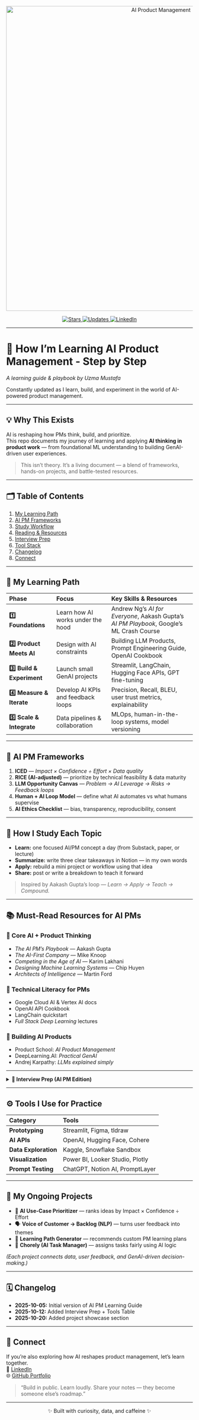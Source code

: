 <p align="center">
  <img src="assets/banner.png" alt="AI Product Management" width="820">
</p>

<p align="center">
  <a href="https://github.com/UzmaPSU/ai-product-management-guide/stargazers">
    <img alt="Stars" src="https://img.shields.io/github/stars/UzmaPSU/ai-product-management-guide">
  </a>
  <a href="#-changelog">
    <img alt="Updates" src="https://img.shields.io/badge/status-updating-brightgreen">
  </a>
  <a href="https://linkedin.com/in/uzmamustafa">
    <img alt="LinkedIn" src="https://img.shields.io/badge/connect-linkedin-blue">
  </a>
</p>

---

# 🧠 How I’m Learning AI Product Management - Step by Step
*A learning guide & playbook by Uzma Mustafa*

Constantly updated as I learn, build, and experiment in the world of AI-powered product management.

---

## 💡 Why This Exists

AI is reshaping how PMs think, build, and prioritize.  
This repo documents my journey of learning and applying **AI thinking in product work** — from foundational ML understanding to building GenAI-driven user experiences.  

> This isn’t theory. It’s a living document — a blend of frameworks, hands-on projects, and battle-tested resources.

---

## 🗂️ Table of Contents
1. [My Learning Path](#-my-learning-path)
2. [AI PM Frameworks](#-ai-pm-frameworks)
3. [Study Workflow](#-how-i-study-each-topic)
4. [Reading & Resources](#-must-read-resources-for-ai-pms)
5. [Interview Prep](#-interview-prep-for-ai-product-roles)
6. [Tool Stack](#-tools-i-use-for-practice)
7. [Changelog](#-changelog)
8. [Connect](#-connect)

---

## 🚀 My Learning Path

| Phase | Focus | Key Skills & Resources |
|:------|:------|:-----------------------|
| **1️⃣ Foundations** | Learn how AI works under the hood | Andrew Ng’s *AI for Everyone*, Aakash Gupta’s *AI PM Playbook*, Google’s ML Crash Course |
| **2️⃣ Product Meets AI** | Design with AI constraints | Building LLM Products, Prompt Engineering Guide, OpenAI Cookbook |
| **3️⃣ Build & Experiment** | Launch small GenAI projects | Streamlit, LangChain, Hugging Face APIs, GPT fine-tuning |
| **4️⃣ Measure & Iterate** | Develop AI KPIs and feedback loops | Precision, Recall, BLEU, user trust metrics, explainability |
| **5️⃣ Scale & Integrate** | Data pipelines & collaboration | MLOps, human-in-the-loop systems, model versioning |

---

## 🧩 AI PM Frameworks

1. **ICED** — *Impact × Confidence ÷ Effort × Data quality*  
2. **RICE (AI-adjusted)** — prioritize by technical feasibility & data maturity  
3. **LLM Opportunity Canvas** — *Problem → AI Leverage → Risks → Feedback loops*  
4. **Human + AI Loop Model** — define what AI automates vs what humans supervise  
5. **AI Ethics Checklist** — bias, transparency, reproducibility, consent

---

## 🧠 How I Study Each Topic

- **Learn:** one focused AI/PM concept a day (from Substack, paper, or lecture)  
- **Summarize:** write three clear takeaways in Notion — in my own words  
- **Apply:** rebuild a mini project or workflow using that idea  
- **Share:** post or write a breakdown to teach it forward  

> Inspired by Aakash Gupta’s loop — *Learn → Apply → Teach → Compound.*

---

## 📚 Must-Read Resources for AI PMs

### 🔹 Core AI + Product Thinking
- *The AI PM’s Playbook* — Aakash Gupta  
- *The AI-First Company* — Mike Knoop  
- *Competing in the Age of AI* — Karim Lakhani  
- *Designing Machine Learning Systems* — Chip Huyen  
- *Architects of Intelligence* — Martin Ford  

### 🔹 Technical Literacy for PMs
- Google Cloud AI & Vertex AI docs  
- OpenAI API Cookbook  
- LangChain quickstart  
- *Full Stack Deep Learning* lectures  

### 🔹 Building AI Products
- Product School: *AI Product Management*  
- DeepLearning.AI: *Practical GenAI*  
- Andrej Karpathy: *LLMs explained simply*  

---

<details>
<summary><strong>💬 Interview Prep (AI PM Edition)</strong></summary>

- Be ready to explain **how you’d scope an AI-powered feature**:
  - What data is required?
  - How would you measure success (offline + user KPIs)?
  - Where does human oversight fit in?

**Frameworks to master:**
- CIRCLES (AI Lens)
- STAR with *AI trade-offs*
- Aakash Gupta’s “3 Types of AI PMs” → *Model / Product / Infrastructure*

**Mock Prompts:**
- Design a GenAI assistant for support teams.  
- How would you integrate AI into Spotify’s recommendations?  
- Build vs buy vs fine-tune: walk me through your approach.  

</details>

---

## ⚙️ Tools I Use for Practice

| Category | Tools |
|:----------|:------|
| **Prototyping** | Streamlit, Figma, tldraw |
| **AI APIs** | OpenAI, Hugging Face, Cohere |
| **Data Exploration** | Kaggle, Snowflake Sandbox |
| **Visualization** | Power BI, Looker Studio, Plotly |
| **Prompt Testing** | ChatGPT, Notion AI, PromptLayer |

---

## 🌱 My Ongoing Projects

- 🧩 **AI Use-Case Prioritizer** — ranks ideas by Impact × Confidence ÷ Effort  
- 🗣 **Voice of Customer → Backlog (NLP)** — turns user feedback into themes  
- 🧭 **Learning Path Generator** — recommends custom PM learning plans  
- 🤖 **Chorely (AI Task Manager)** — assigns tasks fairly using AI logic  

*(Each project connects data, user feedback, and GenAI-driven decision-making.)*

---

## 🗓️ Changelog

- **2025-10-05:** Initial version of AI PM Learning Guide  
- **2025-10-12:** Added Interview Prep + Tools Table  
- **2025-10-20:** Added project showcase section  

---

## 🤝 Connect

If you’re also exploring how AI reshapes product management, let’s learn together.  
📍 [LinkedIn](https://www.linkedin.com/in/uzmamustafaa/)  
🌐 [GitHub Portfolio](https://github.com/UzmaPSU)

> “Build in public. Learn loudly. Share your notes — they become someone else’s roadmap.”

---

<p align="center">✨ Built with curiosity, data, and caffeine ✨</p>
